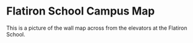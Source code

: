 # Flatiron School Campus Map

This is a picture of the wall map across from the elevators at the Flatiron School.